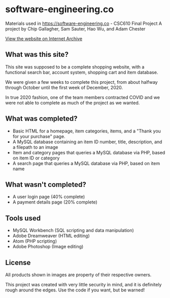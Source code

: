 # software-engineering.co
Materials used in https://software-engineering.co - CSC610 Final Project
A project by Chip Gallagher, Sam Sauter, Hao Wu, and Adam Chester

[View the website on Internet Archive](https://web.archive.org/web/20201229200521/http://software-engineering.co/homepage/homepage.html)

## What was this site?
This site was supposed to be a complete shopping website, with a functional search bar, account system, shopping cart and item database.

We were given a few weeks to complete this project, from about halfway through October until the first week of December, 2020.

In true 2020 fashion, one of the team members contracted COVID and we were not able to complete as much of the project as we wanted.
## What was completed?
- Basic HTML for a homepage, item categories, items, and a "Thank you for your purchase" page.
- A MySQL database containing an item ID number, title, description, and a filepath to an image
- Item and category pages that queries a MySQL database via PHP, based on item ID or category
- A search page that queries a MySQL database via PHP, based on item name
## What wasn't completed?
- A user login page (40% complete)
- A payment details page (20% complete)
## Tools used
- MySQL Workbench (SQL scripting and data manipulation)
- Adobe Dreamweaver (HTML editing)
- Atom (PHP scripting)
- Adobe Photoshop (Image editing)
## License
All products shown in images are property of their respective owners.

This project was created with very little security in mind, and it is definitely rough around the edges. Use the code if you want, but be warned!
